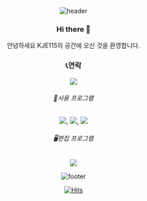 <div align="center">
  
![header](https://capsule-render.vercel.app/api?type=wave&color=timeAuto&height=300&section=header&text=KJE115's%20home&fontSize=40)



### Hi there 👋
안녕하세요  KJE115의 공간에 오신 것을 환영합니다.



### 📞연락
<a href="http://www.naver.com"><img src="https://img.shields.io/badge/인스타그램-beige??style=?style=for-the-badge&logo=Instagram&logoColor=#E4405F"/></a>

###### 🪪사용 프로그램
<a href="https://notefolio.net/"><img src="https://img.shields.io/badge/포토샵-beige??style=?style=for-the-badge&logo=Adobe Photoshop&logoColor=#31A8FF"/></a>,
<a href="https://notefolio.net/"><img src="https://img.shields.io/badge/일러스트레이-beige??style=?style=for-the-badge&logo=Adobe Photoshop&logoColor=#31A8FF"/></a>,
<a href="https://notefolio.net/"><img src="https://img.shields.io/badge/인디자인-beige??style=?style=for-the-badge&logo=Adobe InDesign&logoColor=#FF3366"/></a>

###### 🖥️편집 프로그램
<a href="https://notefolio.net/"><img src="https://img.shields.io/badge/깃허브-beige??style=?style=for-the-badge&logoGitHub&logoColor=#181717"/></a>


![footer](https://capsule-render.vercel.app/api?type=wave&color=timeAuto&height=150&section=footer&text=&fontSize=40)


[![Hits](https://hits.seeyoufarm.com/api/count/incr/badge.svg?url=https%3A%2F%2Fgithub.com%2Fkje115%2Fkje115&count_bg=%23E399FF&title_bg=%236A6A6A&icon=datadog.svg&icon_color=%23E7E7E7&title=%EB%B0%A9%EB%AC%B8%EC%9E%90+%EC%88%98&edge_flat=false)](https://hits.seeyoufarm.com)
</div>


<!--
**kje115/kje115** is a ✨
Here are some ideas to get you started:

- 🔭 I’m currently working on ...
- 🌱 I’m currently learning ...
- 👯 I’m looking to collaborate on ...
- 🤔 I’m looking for help with ...
- 💬 Ask me about ...
- 📫 How to reach me: ...
- 😄 Pronouns: ...
- ⚡ Fun fact: ...
-->

